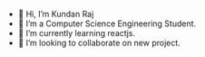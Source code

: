 - 👋 Hi, I’m Kundan Raj
- 👀 I’m a Computer Science Engineering Student.
- 🌱 I’m currently learning reactjs.
- 💞️ I’m looking to collaborate on new project.

<!---
Kundan1406/Kundan1406 is a ✨ special ✨ repository because its `README.md` (this file) appears on your GitHub profile.
You can click the Preview link to take a look at your changes.
--->
